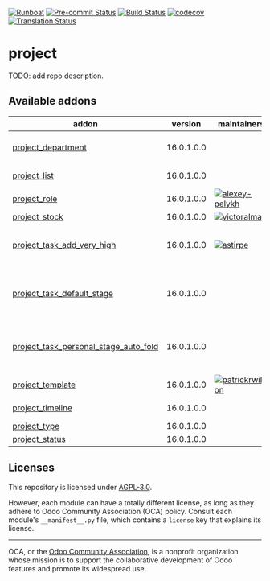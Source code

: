 
[![Runboat](https://img.shields.io/badge/runboat-Try%20me-875A7B.png)](https://runboat.odoo-community.org/builds?repo=OCA/project&target_branch=16.0)
[![Pre-commit Status](https://github.com/OCA/project/actions/workflows/pre-commit.yml/badge.svg?branch=16.0)](https://github.com/OCA/project/actions/workflows/pre-commit.yml?query=branch%3A16.0)
[![Build Status](https://github.com/OCA/project/actions/workflows/test.yml/badge.svg?branch=16.0)](https://github.com/OCA/project/actions/workflows/test.yml?query=branch%3A16.0)
[![codecov](https://codecov.io/gh/OCA/project/branch/16.0/graph/badge.svg)](https://codecov.io/gh/OCA/project)
[![Translation Status](https://translation.odoo-community.org/widgets/project-16-0/-/svg-badge.svg)](https://translation.odoo-community.org/engage/project-16-0/?utm_source=widget)

<!-- /!\ do not modify above this line -->

# project

TODO: add repo description.

<!-- /!\ do not modify below this line -->

<!-- prettier-ignore-start -->

[//]: # (addons)

Available addons
----------------
addon | version | maintainers | summary
--- | --- | --- | ---
[project_department](project_department/) | 16.0.1.0.0 |  | Project Department Categorization
[project_list](project_list/) | 16.0.1.0.0 |  | Projects list view
[project_role](project_role/) | 16.0.1.0.0 | [![alexey-pelykh](https://github.com/alexey-pelykh.png?size=30px)](https://github.com/alexey-pelykh) | Project role-based roster
[project_stock](project_stock/) | 16.0.1.0.0 | [![victoralmau](https://github.com/victoralmau.png?size=30px)](https://github.com/victoralmau) | Project Stock
[project_task_add_very_high](project_task_add_very_high/) | 16.0.1.0.0 | [![astirpe](https://github.com/astirpe.png?size=30px)](https://github.com/astirpe) | Adds extra options 'High' and 'Very High' on tasks
[project_task_default_stage](project_task_default_stage/) | 16.0.1.0.0 |  | Recovery default task stages for projects from v8
[project_task_personal_stage_auto_fold](project_task_personal_stage_auto_fold/) | 16.0.1.0.0 |  | Moves task to the first fold personal stage when done
[project_template](project_template/) | 16.0.1.0.0 | [![patrickrwilson](https://github.com/patrickrwilson.png?size=30px)](https://github.com/patrickrwilson) | Project Templates
[project_timeline](project_timeline/) | 16.0.1.0.0 |  | Timeline view for projects
[project_type](project_type/) | 16.0.1.0.0 |  | Project Types
[project_status](project_status/) | 16.0.1.0.0 |  | Project Status

[//]: # (end addons)

<!-- prettier-ignore-end -->

## Licenses

This repository is licensed under [AGPL-3.0](LICENSE).

However, each module can have a totally different license, as long as they adhere to Odoo Community Association (OCA)
policy. Consult each module's `__manifest__.py` file, which contains a `license` key
that explains its license.

----
OCA, or the [Odoo Community Association](http://odoo-community.org/), is a nonprofit
organization whose mission is to support the collaborative development of Odoo features
and promote its widespread use.

